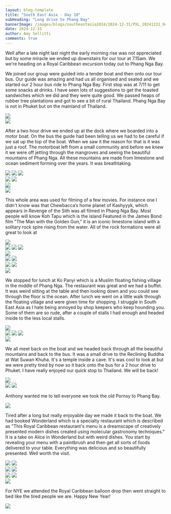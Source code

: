 ```yaml
---
layout: blog-template
title: "South East Asia - Day 10"
subHeading: "Long drive to Phang Bay"
bannerImage: /images/blogs/southeastasia2024/2024-12-31/PXL_20241231_041525538.MP.jpg_compressed.JPEG
date: 2024-12-31
author: Amy Sellitti
comments: true
---
```


Well after a late night last night the early morning rise was not appreciated but by some miracle we ended up downstairs for our tour at 7.15am. We we're heading on a Royal Caribbean excursion today out to Phang Nga Bay.

We joined our group were guided into a tender boat and then onto our tour bus. Our guide was amazing and had us all organised and seated and we started our 2 hour bus ride to Phang Nga Bay.   First stop was at 7/11 to get some snacks at drinks. I have seen lots of suggestions  to get the toasted sandwiches which we did and they were quite good. We passed heaps of rubber tree plantations and got to see a bit of rural Thailand. Phang Nga Bay is not in Phuket but on the mainland of Thailand.

<div class="center-image"><img src="http://photos-2.asapadventures.com/blogs/2024southeastasia/2024-12-31/PXL_20241231_022016982.jpg_compressed.JPEG"/></div>
<div class="center-image"><img src="http://photos-2.asapadventures.com/blogs/2024southeastasia/2024-12-31/PXL_20241231_024451847.jpg_compressed.JPEG"/></div>

After a two hour drive we ended up at the dock where we boarded into a motor boat. On the bus the guide had been telling us we had to be careful if we sat up the top of the boat. When we saw it the reason for that is it was just a roof. The motorboat left from a small community and before  we knew it we were off jetting through the mangroves and seeing the beautiful mountains of Phang Nga. All these mountains are made from limestone and ocean sediment forming over the years. It was breathtaking.  

<div class="grid-1l-2w">
  <img src="http://photos-2.asapadventures.com/blogs/2024southeastasia/2024-12-31/PXL_20241231_040148039.MP.jpg_compressed.JPEG"/>
  <img src="http://photos-2.asapadventures.com/blogs/2024southeastasia/2024-12-31/PXL_20241231_034415397.jpg_compressed.JPEG"/>
  <img src="http://photos-2.asapadventures.com/blogs/2024southeastasia/2024-12-31/PXL_20241231_034503958.MP.jpg_compressed.JPEG"/>
</div>
<div class="grid-2c">
  <img src="http://photos-2.asapadventures.com/blogs/2024southeastasia/2024-12-31/PXL_20241231_041041418.MP.jpg_compressed.JPEG"/>
  <img src="http://photos-2.asapadventures.com/blogs/2024southeastasia/2024-12-31/PXL_20241231_041346112.jpg_compressed.JPEG"/>
</div>
<div class="center-image"><img src="http://photos-2.asapadventures.com/blogs/2024southeastasia/2024-12-31/PXL_20241231_041250928.MP.jpg_compressed.JPEG"/></div>
<div class="center-image"><img src="http://photos-2.asapadventures.com/blogs/2024southeastasia/2024-12-31/PXL_20241231_041525538.MP.jpg_compressed.JPEG"/></div>


This whole area was used for filming of a few movies. For instance one I didn't know was that Chewbacca’s home planet of Kashyyyk, which appears in Revenge of the Sith was all filmed in Phang Nga Bay. Most people will know  Koh Tapu which is the island Featured in the James Bond film "The Man with the Golden Gun," it is an iconic limestone island with a solitary rock spire rising from the water. All of the rock formations were all great to look at 

<div class="center-image"><img src="http://photos-2.asapadventures.com/blogs/2024southeastasia/2024-12-31/PXL_20241231_042605834.jpg_compressed.JPEG"/></div>
<div class="grid-3c">
  <img src="http://photos-2.asapadventures.com/blogs/2024southeastasia/2024-12-31/PXL_20241231_041604073.MP.jpg_compressed.JPEG"/>
  <img src="http://photos-2.asapadventures.com/blogs/2024southeastasia/2024-12-31/PXL_20241231_042835969.MP.jpg_compressed.JPEG"/>
  <img src="http://photos-2.asapadventures.com/blogs/2024southeastasia/2024-12-31/PXL_20241231_043125746.jpg_compressed.JPEG"/>
</div>
<div class="center-image"><img src="http://photos-2.asapadventures.com/blogs/2024southeastasia/2024-12-31/PXL_20241231_043946469.MP.jpg_compressed.JPEG"/></div>
<div class="grid-2c">
  <img src="http://photos-2.asapadventures.com/blogs/2024southeastasia/2024-12-31/PXL_20241231_044425767.jpg_compressed.JPEG"/>
  <img src="http://photos-2.asapadventures.com/blogs/2024southeastasia/2024-12-31/PXL_20241231_044647350.jpg_compressed.JPEG"/>
</div>
<div class="grid-2c">
  <img src="http://photos-2.asapadventures.com/blogs/2024southeastasia/2024-12-31/PXL_20241231_045944959.MP.jpg_compressed.JPEG"/>
  <img src="http://photos-2.asapadventures.com/blogs/2024southeastasia/2024-12-31/PXL_20241231_045954260.jpg_compressed.JPEG"/>
</div>
<div class="center-image"><img src="http://photos-2.asapadventures.com/blogs/2024southeastasia/2024-12-31/PXL_20241231_050431683.jpg_compressed.JPEG"/></div>


We stopped for lunch at Ko Panyi which is a Muslim floating fishing village in the middle of Phang Nga. The restaurant was great and we had a buffet. It was weird sitting at the table and then looking down and you could see through the floor is the ocean. After lunch we went on a little walk through the floating village and were given time for shopping. I struggle in South East Asia as I hate being annoyed by shop keepers who keep hounding you. Some of them are so rude, after  a couple of stalls I had enough and headed inside to the less local stalls.

<div class="center-image"><img src="http://photos-2.asapadventures.com/blogs/2024southeastasia/2024-12-31/PXL_20241231_051006371.MP.jpg_compressed.JPEG"/></div>
<div class="grid-1l-2w">
  <img src="http://photos-2.asapadventures.com/blogs/2024southeastasia/2024-12-31/PXL_20241231_055748727.jpg_compressed.JPEG"/>
  <img src="http://photos-2.asapadventures.com/blogs/2024southeastasia/2024-12-31/PXL_20241231_061003234.MP.jpg_compressed.JPEG"/>
  <img src="http://photos-2.asapadventures.com/blogs/2024southeastasia/2024-12-31/PXL_20241231_061058066.jpg_compressed.JPEG"/>
</div>
<div class="center-image"><img src="http://photos-2.asapadventures.com/blogs/2024southeastasia/2024-12-31/PXL_20241231_064240448.jpg_compressed.JPEG"/></div>

We all meet back on the boat and we headed back through all the beautiful mountains and back to the bus. It was a small drive to the Reclining Buddha at Wat Suwan Khuha.  It's a temple inside a cave. It's was cool to look at but we were pretty tired by now so it back onto the bus for a 2 hour drive to Phuket. I have really enjoyed our quick stop to Thailand. We will be back!

<div class="center-image"><img src="http://photos-2.asapadventures.com/blogs/2024southeastasia/2024-12-31/PXL_20241231_073305767.jpg_compressed.JPEG"/></div>
<div class="grid-2c">
  <img src="http://photos-2.asapadventures.com/blogs/2024southeastasia/2024-12-31/PXL_20241231_073435148.jpg_compressed.JPEG"/>
  <img src="http://photos-2.asapadventures.com/blogs/2024southeastasia/2024-12-31/PXL_20241231_073606528.jpg_compressed.JPEG"/>
</div>

Anthony wanted me to tell everyone we took the old Pornsy to Phang Bay.

<div class="center-image"><img src="http://photos-2.asapadventures.com/blogs/2024southeastasia/2024-12-31/PXL_20241231_075015637.jpg_compressed.JPEG"/></div>

Tired after a long but really enjoyable day we made it back to the boat. We had booked Wonderland which is a specialty restaurant which is described as "This Royal Caribbean restaurant's menu is a dreamscape of creatively presented modern dishes created using molecular gastronomy techniques." It is a take on Alice in Wonderland but with weird dishes. You start by revealing your menu with a paintbrush and then get all sorts of foods delivered to your table. Everything was delicious and so beautifully presented. Well worth the visit. 

<div class="grid-2c">
  <img src="http://photos-2.asapadventures.com/blogs/2024southeastasia/2024-12-31/PXL_20241231_131701439.jpg_compressed.JPEG"/>
  <img src="http://photos-2.asapadventures.com/blogs/2024southeastasia/2024-12-31/PXL_20241231_113312502.MP.jpg_compressed.JPEG"/>
</div>
<div class="grid-2c">
  <img src="http://photos-2.asapadventures.com/blogs/2024southeastasia/2024-12-31/PXL_20241231_115201803.jpg_compressed.JPEG"/>
  <img src="http://photos-2.asapadventures.com/blogs/2024southeastasia/2024-12-31/PXL_20241231_124908191.jpg_compressed.JPEG"/>
</div>
<div class="grid-2c">
  <img src="http://photos-2.asapadventures.com/blogs/2024southeastasia/2024-12-31/PXL_20241231_124925970.MP.jpg_compressed.JPEG"/>
  <img src="http://photos-2.asapadventures.com/blogs/2024southeastasia/2024-12-31/PXL_20241231_125023480.jpg_compressed.JPEG"/>
</div>
<div class="center-image"><img src="http://photos-2.asapadventures.com/blogs/2024southeastasia/2024-12-31/PXL_20241231_120510078.jpg_compressed.JPEG"/></div>

For NYE we attended the Royal Caribbean balloon drop then went straight to bed like the tired people we are. Happy New Year!

<div class="center-image"><img src="http://photos-2.asapadventures.com/blogs/2024southeastasia/2024-12-31/PXL_20241231_131732603.jpg_compressed.JPEG"/></div>